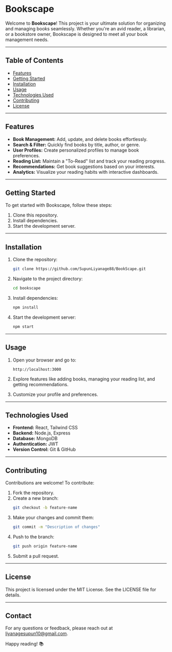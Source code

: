# Bookscape

Welcome to **Bookscape**! This project is your ultimate solution for organizing and managing books seamlessly. Whether you're an avid reader, a librarian, or a bookstore owner, Bookscape is designed to meet all your book management needs.

---

## Table of Contents

- [Features](#features)
- [Getting Started](#getting-started)
- [Installation](#installation)
- [Usage](#usage)
- [Technologies Used](#technologies-used)
- [Contributing](#contributing)
- [License](#license)

---

## Features

- **Book Management:** Add, update, and delete books effortlessly.
- **Search & Filter:** Quickly find books by title, author, or genre.
- **User Profiles:** Create personalized profiles to manage book preferences.
- **Reading List:** Maintain a "To-Read" list and track your reading progress.
- **Recommendations:** Get book suggestions based on your interests.
- **Analytics:** Visualize your reading habits with interactive dashboards.

---

## Getting Started

To get started with Bookscape, follow these steps:

1. Clone this repository.
2. Install dependencies.
3. Start the development server.

---

## Installation

1. Clone the repository:
   ```bash
   git clone https://github.com/SupunLiyanage88/BookScape.git
   ```

2. Navigate to the project directory:
   ```bash
   cd bookscape
   ```

3. Install dependencies:
   ```bash
   npm install
   ```

4. Start the development server:
   ```bash
   npm start
   ```

---

## Usage

1. Open your browser and go to:
   ```
   http://localhost:3000
   ```

2. Explore features like adding books, managing your reading list, and getting recommendations.

3. Customize your profile and preferences.

---

## Technologies Used

- **Frontend:** React, Tailwind CSS
- **Backend:** Node.js, Express
- **Database:** MongoDB
- **Authentication:** JWT
- **Version Control:** Git & GitHub

---

## Contributing

Contributions are welcome! To contribute:

1. Fork the repository.
2. Create a new branch:
   ```bash
   git checkout -b feature-name
   ```
3. Make your changes and commit them:
   ```bash
   git commit -m "Description of changes"
   ```
4. Push to the branch:
   ```bash
   git push origin feature-name
   ```
5. Submit a pull request.

---

## License

This project is licensed under the MIT License. See the LICENSE file for details.

---

## Contact

For any questions or feedback, please reach out at [liyanagesupun10@gmail.com](mailto:liyanagesupun10@gmail.com).

Happy reading! 📚
